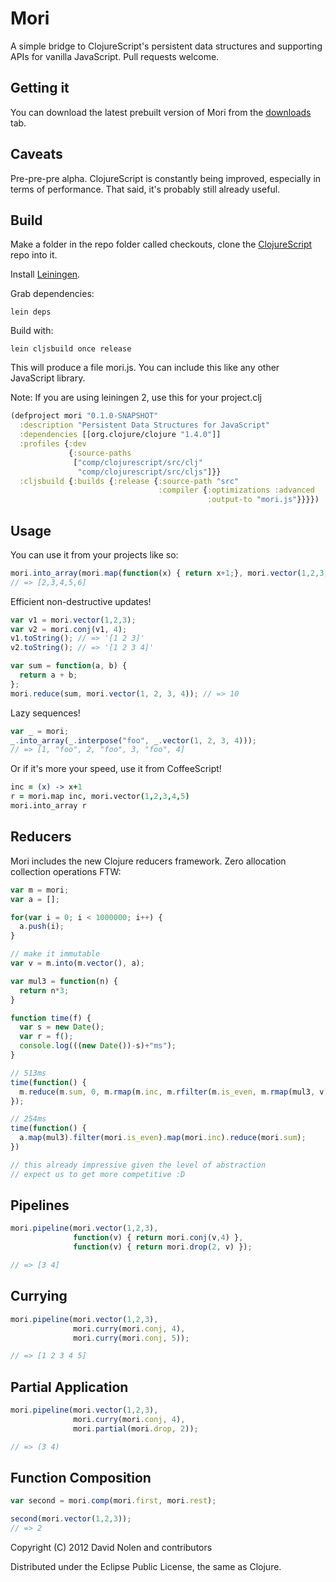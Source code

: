 Mori
====

A simple bridge to ClojureScript's persistent data structures and supporting APIs for vanilla JavaScript. Pull requests welcome.

Getting it
----

You can download the latest prebuilt version of Mori from the [downloads](http://github.com/swannodette/mori/downloads) tab.

Caveats
----

Pre-pre-pre alpha. ClojureScript is constantly being improved, especially in terms of performance. That said, it's probably still already useful.

Build
----

Make a folder in the repo folder called checkouts, clone the [ClojureScript](http://github.com/clojure/clojurescript) repo into it.

Install [Leiningen](http://github.com/technomancy/leiningen).

Grab dependencies:

```shell
lein deps
```

Build with:

```shell
lein cljsbuild once release
```

This will produce a file mori.js. You can include this like any other JavaScript library.

Note: If you are using leiningen 2, use this for your project.clj
```clojure
(defproject mori "0.1.0-SNAPSHOT"
  :description "Persistent Data Structures for JavaScript"
  :dependencies [[org.clojure/clojure "1.4.0"]]
  :profiles {:dev 
             {:source-paths 
              ["comp/clojurescript/src/clj"   
               "comp/clojurescript/src/cljs"]}}
  :cljsbuild {:builds {:release {:source-path "src"
                                 :compiler {:optimizations :advanced
                                            :output-to "mori.js"}}}})
```

Usage
----

You can use it from your projects like so:

```javascript
mori.into_array(mori.map(function(x) { return x+1;}, mori.vector(1,2,3,4,5)));
// => [2,3,4,5,6]
```

Efficient non-destructive updates!

```javascript
var v1 = mori.vector(1,2,3);
var v2 = mori.conj(v1, 4);
v1.toString(); // => '[1 2 3]'
v2.toString(); // => '[1 2 3 4]'
```

```javascript
var sum = function(a, b) {
  return a + b;
};
mori.reduce(sum, mori.vector(1, 2, 3, 4)); // => 10
```

Lazy sequences!

```javascript
var _ = mori;
_.into_array(_.interpose("foo", _.vector(1, 2, 3, 4)));
// => [1, "foo", 2, "foo", 3, "foo", 4]
```

Or if it's more your speed, use it from CoffeeScript!

```coffeescript
inc = (x) -> x+1  
r = mori.map inc, mori.vector(1,2,3,4,5)
mori.into_array r
```

Reducers
----

Mori includes the new Clojure reducers framework. Zero allocation collection operations FTW:

```javascript
var m = mori;
var a = [];

for(var i = 0; i < 1000000; i++) {
  a.push(i);
}

// make it immutable
var v = m.into(m.vector(), a);

var mul3 = function(n) {
  return n*3;
}

function time(f) {
  var s = new Date();
  var r = f();
  console.log(((new Date())-s)+"ms");
}

// 513ms
time(function() {
  m.reduce(m.sum, 0, m.rmap(m.inc, m.rfilter(m.is_even, m.rmap(mul3, v))));
});

// 254ms
time(function() {
  a.map(mul3).filter(mori.is_even).map(mori.inc).reduce(mori.sum);
})

// this already impressive given the level of abstraction
// expect us to get more competitive :D
```

Pipelines
---------

```javascript
mori.pipeline(mori.vector(1,2,3),
              function(v) { return mori.conj(v,4) },
              function(v) { return mori.drop(2, v) });

// => [3 4]
```

Currying
--------

```javascript
mori.pipeline(mori.vector(1,2,3),
              mori.curry(mori.conj, 4),
              mori.curry(mori.conj, 5));

// => [1 2 3 4 5]
```

Partial Application
-------------------

```javascript
mori.pipeline(mori.vector(1,2,3),
              mori.curry(mori.conj, 4),
              mori.partial(mori.drop, 2));

// => (3 4)
```

Function Composition
--------------------

```javascript
var second = mori.comp(mori.first, mori.rest);

second(mori.vector(1,2,3));
// => 2
```

Copyright (C) 2012 David Nolen and contributors

Distributed under the Eclipse Public License, the same as Clojure.
